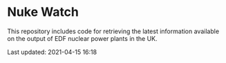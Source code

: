 # Nuke Watch

This repository includes code for retrieving the latest information available on the output of EDF nuclear power plants in the UK.

Last updated: 2021-04-15 16:18